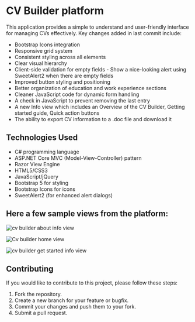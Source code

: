 # CV Builder platform
This application provides a simple to understand and user-friendly interface for managing CVs effectively.
Key changes added in last commit include:
  - Bootstrap Icons integration
  - Responsive grid system
  - Consistent styling across all elements
  - Clear visual hierarchy
  - Client-side validation for empty fields - Show a nice-looking alert using SweetAlert2 when there are empty fields
  - Improved button styling and positioning
  - Better organization of education and work experience sections
  - Cleaner JavaScript code for dynamic form handling
  - A check in JavaScript to prevent removing the last entry
  - A new Info view which includes an Overview of the CV Builder, Getting started guide, Quick action buttons
  - The ability to export CV information to a .doc file and download it

## Technologies Used 
- C# programming language
- ASP.NET Core MVC (Model-View-Controller) pattern
- Razor View Engine
- HTML5/CSS3
- JavaScript/jQuery
- Bootstrap 5 for styling
- Bootstrap Icons for icons
- SweetAlert2 (for enhanced alert dialogs)
  
## Here a few sample views from the platform:

![cv builder about info view](https://github.com/user-attachments/assets/9c6170e2-a0f9-4c6c-8a6a-70f32c870fd0)

![Cv builder home view](https://github.com/user-attachments/assets/d814d620-11b8-4c78-a1b6-41c7fcd0e344)

![cv builder get started info view](https://github.com/user-attachments/assets/ad79745f-5957-4e54-aa8c-97e9923da471)

## Contributing
If you would like to contribute to this project, please follow these steps:
1. Fork the repository.
2. Create a new branch for your feature or bugfix.
3. Commit your changes and push them to your fork.
4. Submit a pull request.
